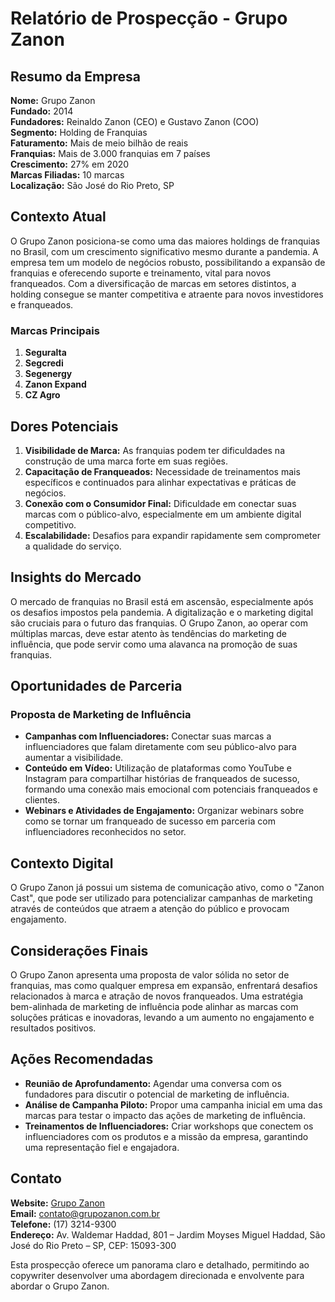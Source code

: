 # Relatório de Prospecção - Grupo Zanon

## Resumo da Empresa
**Nome:** Grupo Zanon  
**Fundado:** 2014  
**Fundadores:** Reinaldo Zanon (CEO) e Gustavo Zanon (COO)  
**Segmento:** Holding de Franquias  
**Faturamento:** Mais de meio bilhão de reais  
**Franquias:** Mais de 3.000 franquias em 7 países  
**Crescimento:** 27% em 2020  
**Marcas Filiadas:** 10 marcas  
**Localização:** São José do Rio Preto, SP  

## Contexto Atual
O Grupo Zanon posiciona-se como uma das maiores holdings de franquias no Brasil, com um crescimento significativo mesmo durante a pandemia. A empresa tem um modelo de negócios robusto, possibilitando a expansão de franquias e oferecendo suporte e treinamento, vital para novos franqueados. Com a diversificação de marcas em setores distintos, a holding consegue se manter competitiva e atraente para novos investidores e franqueados.

### Marcas Principais
1. **Seguralta**
2. **Segcredi**
3. **Segenergy**
4. **Zanon Expand**
5. **CZ Agro**

## Dores Potenciais
1. **Visibilidade de Marca:** As franquias podem ter dificuldades na construção de uma marca forte em suas regiões.
2. **Capacitação de Franqueados:** Necessidade de treinamentos mais específicos e continuados para alinhar expectativas e práticas de negócios.
3. **Conexão com o Consumidor Final:** Dificuldade em conectar suas marcas com o público-alvo, especialmente em um ambiente digital competitivo.
4. **Escalabilidade:** Desafios para expandir rapidamente sem comprometer a qualidade do serviço.

## Insights do Mercado
O mercado de franquias no Brasil está em ascensão, especialmente após os desafios impostos pela pandemia. A digitalização e o marketing digital são cruciais para o futuro das franquias. O Grupo Zanon, ao operar com múltiplas marcas, deve estar atento às tendências do marketing de influência, que pode servir como uma alavanca na promoção de suas franquias.

## Oportunidades de Parceria
### Proposta de Marketing de Influência
- **Campanhas com Influenciadores:** Conectar suas marcas a influenciadores que falam diretamente com seu público-alvo para aumentar a visibilidade.
- **Conteúdo em Vídeo:** Utilização de plataformas como YouTube e Instagram para compartilhar histórias de franqueados de sucesso, formando uma conexão mais emocional com potenciais franqueados e clientes.
- **Webinars e Atividades de Engajamento:** Organizar webinars sobre como se tornar um franqueado de sucesso em parceria com influenciadores reconhecidos no setor.

## Contexto Digital
O Grupo Zanon já possui um sistema de comunicação ativo, como o "Zanon Cast", que pode ser utilizado para potencializar campanhas de marketing através de conteúdos que atraem a atenção do público e provocam engajamento.

## Considerações Finais
O Grupo Zanon apresenta uma proposta de valor sólida no setor de franquias, mas como qualquer empresa em expansão, enfrentará desafios relacionados à marca e atração de novos franqueados. Uma estratégia bem-alinhada de marketing de influência pode alinhar as marcas com soluções práticas e inovadoras, levando a um aumento no engajamento e resultados positivos.

## Ações Recomendadas
- **Reunião de Aprofundamento:** Agendar uma conversa com os fundadores para discutir o potencial de marketing de influência.
- **Análise de Campanha Piloto:** Propor uma campanha inicial em uma das marcas para testar o impacto das ações de marketing de influência.
- **Treinamentos de Influenciadores:** Criar workshops que conectem os influenciadores com os produtos e a missão da empresa, garantindo uma representação fiel e engajadora.

## Contato
**Website:** [Grupo Zanon](https://grupozanon.com.br)  
**Email:** contato@grupozanon.com.br  
**Telefone:** (17) 3214-9300  
**Endereço:** Av. Waldemar Haddad, 801 – Jardim Moyses Miguel Haddad, São José do Rio Preto – SP, CEP: 15093-300  

Esta prospecção oferece um panorama claro e detalhado, permitindo ao copywriter desenvolver uma abordagem direcionada e envolvente para abordar o Grupo Zanon.